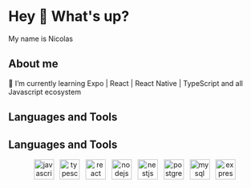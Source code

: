 <h1 align="left">Hey 👋 What's up?</h1>

<p align="left">My name is Nicolas</p>

<h2 align="left">About me</h2>

<p align="left">
  🌱 I’m currently learning Expo | React | React Native | TypeScript and all Javascript ecosystem
</p>

<h2 align="left">Languages and Tools</h2>

<h2 align="left">Languages and Tools</h2>

<p align="center">
  <img src="https://cdn.jsdelivr.net/gh/devicons/devicon/icons/javascript/javascript-original.svg" height="40" alt="javascript logo" />&nbsp;&nbsp;
  <img src="https://cdn.jsdelivr.net/gh/devicons/devicon/icons/typescript/typescript-original.svg" height="40" alt="typescript logo" />&nbsp;&nbsp;
  <img src="https://cdn.jsdelivr.net/gh/devicons/devicon/icons/react/react-original.svg" height="40" alt="react logo" />&nbsp;&nbsp;
  <img src="https://cdn.jsdelivr.net/gh/devicons/devicon/icons/nodejs/nodejs-original.svg" height="40" alt="nodejs logo" />&nbsp;&nbsp;
  <img src="https://cdn.jsdelivr.net/gh/devicons/devicon/icons/nestjs/nestjs-original.svg" height="40" alt="nestjs logo" />&nbsp;&nbsp;
  <img src="https://cdn.jsdelivr.net/gh/devicons/devicon/icons/postgresql/postgresql-original.svg" height="40" alt="postgresql logo" />&nbsp;&nbsp;
  <img src="https://cdn.jsdelivr.net/gh/devicons/devicon/icons/mysql/mysql-original.svg" height="40" alt="mysql logo" />&nbsp;&nbsp;
  <img src="https://cdn.jsdelivr.net/gh/devicons/devicon/icons/express/express-original.svg" height="40" alt="express logo" />
</p>


